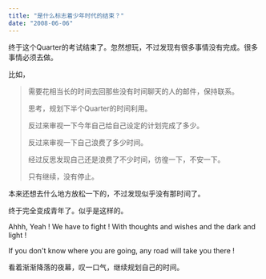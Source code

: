 ```yaml
---
title: "是什么标志着少年时代的结束？"
date: "2008-06-06"
---
```


终于这个Quarter的考试结束了。忽然想玩，不过发现有很多事情没有完成。很多事情必须去做。

比如，

> 需要花相当长的时间去回那些没有时间聊天的人的邮件，保持联系。
> 
> 思考，规划下半个Quarter的时间利用。
> 
> 反过来审视一下今年自己给自己设定的计划完成了多少。
> 
> 反过来审视一下自己浪费了多少时间。
> 
> 经过反思发现自己还是浪费了不少时间，彷徨一下，不安一下。
> 
> 只有继续，没有停止。

本来还想去什么地方放松一下的，不过发现似乎没有那时间了。

终于完全变成青年了。似乎是这样的。

Ahhh, Yeah ! We have to fight ! With thoughts and wishes and the dark and light !

If you don't know where you are going, any road will take you there !

看着渐渐降落的夜幕，叹一口气，继续规划自己的时间。
